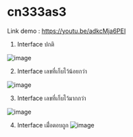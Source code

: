 # cn333as3

Link demo : https://youtu.be/adkcMja6PEI

1. Interface ปกติ

![image](https://user-images.githubusercontent.com/60337933/158425524-b7852090-eb62-4b0b-84b7-ad7ba8b16ecb.png)

2. Interface เลขที่เก็บไว้น้อยกว่า

![image](https://user-images.githubusercontent.com/60337933/158425603-15beb60e-9c92-498c-8c6f-6cc0dc44af0b.png)

3. Interface เลขที่เก็บไว้มากกว่า

![image](https://user-images.githubusercontent.com/60337933/158425682-d070234a-0fed-4803-a49c-1bee1b733f67.png)

4. Interface เมื่่อตอบถูก
![image](https://user-images.githubusercontent.com/60337933/158425738-9c72729f-6efd-4f12-b1d9-624b05b0320b.png)
